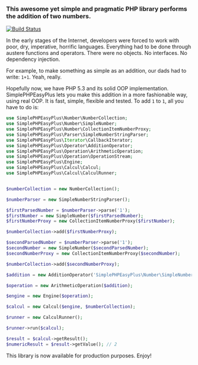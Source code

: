 ### This awesome yet simple and pragmatic PHP library performs the addition of two numbers.

[![Build Status](https://secure.travis-ci.org/Herzult/SimplePHPEasyPlus.png)](http://travis-ci.org/Herzult/SimplePHPEasyPlus)

In the early stages of the Internet, developers were forced to work with poor, dry, imperative, horrific languages.
Everything had to be done through austere functions and operators. There were no objects. No interfaces. No dependency injection.

For example, to make something as simple as an addition, our dads had to write: `1+1`.
Yeah, really.

Hopefully now, we have PHP 5.3 and its solid OOP implementation.
SimplePHPEasyPlus lets you make this addition in a more fashionable way, using real OOP.
It is fast, simple, flexible and tested. To add `1` to `1`, all you have to do is:

```php
use SimplePHPEasyPlus\Number\NumberCollection;
use SimplePHPEasyPlus\Number\SimpleNumber;
use SimplePHPEasyPlus\Number\CollectionItemNumberProxy;
use SimplePHPEasyPlus\Parser\SimpleNumberStringParser;
use SimplePHPEasyPlus\Iterator\CallbackIterator;
use SimplePHPEasyPlus\Operator\AdditionOperator;
use SimplePHPEasyPlus\Operation\ArithmeticOperation;
use SimplePHPEasyPlus\Operation\OperationStream;
use SimplePHPEasyPlus\Engine;
use SimplePHPEasyPlus\Calcul\Calcul;
use SimplePHPEasyPlus\Calcul\CalculRunner;


$numberCollection = new NumberCollection();

$numberParser = new SimpleNumberStringParser();

$firstParsedNumber = $numberParser->parse('1');
$firstNumber = new SimpleNumber($firstParsedNumber);
$firstNumberProxy = new CollectionItemNumberProxy($firstNumber);

$numberCollection->add($firstNumberProxy);

$secondParsedNumber = $numberParser->parse('1');
$secondNumber = new SimpleNumber($secondParsedNumber);
$secondNumberProxy = new CollectionItemNumberProxy($secondNumber);

$numberCollection->add($secondNumberProxy);

$addition = new AdditionOperator('SimplePHPEasyPlus\Number\SimpleNumber');

$operation = new ArithmeticOperation($addition);

$engine = new Engine($operation);

$calcul = new Calcul($engine, $numberCollection);

$runner = new CalculRunner();

$runner->run($calcul);

$result = $calcul->getResult();
$numericResult = $result->getValue(); // 2
```

This library is now available for production purposes. Enjoy!
